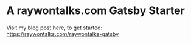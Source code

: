 # A raywontalks.com Gatsby Starter

Visit my blog post here, to get started: https://raywontalks.com/raywontalks-gatsby
